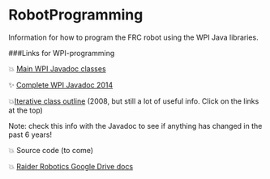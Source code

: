 RobotProgramming
================

Information for how to program the FRC robot using the WPI Java libraries.


###Links for WPI-programming


:boom: [Main WPI Javadoc classes](http://robotics.francisparker.org/javadoc/edu/wpi/first/wpilibj/package-summary.html)

:sparkles: [Complete WPI Javadoc 2014](http://robotics.francisparker.org/javadoc/overview-summary.html)

:boom:[Iterative class outline](http://users.wpi.edu/~bamiller/WPIRoboticsLibrary/dd/d91/class_iterative_robot.html)  (2008, but still a lot of useful info. Click on the links at the top)

Note: check this info with the Javadoc to see if anything has changed in the past 6 years!

:boom: Source code (to come)

:boom: [Raider Robotics Google Drive docs](https://drive.google.com/#folders/0B9zgWFmhKHBkV3g5cmFXeXBhTjg)
